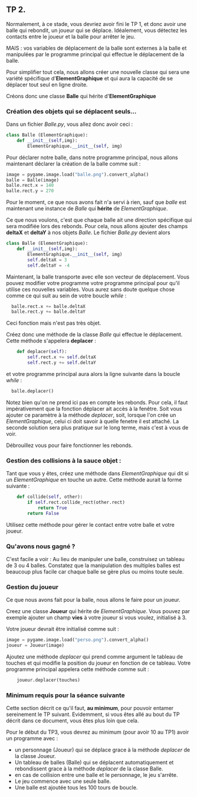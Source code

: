 
## TP 2.

Normalement, à ce stade, vous devriez avoir fini le TP 1,
et donc avoir une balle qui rebondit, un joueur qui se déplace.
Idéalement, vous détectez les contacts entre le joueur et la balle pour arrêter
le jeu.

MAIS : vos variables de déplacement de la balle sont externes à la balle
et manipulées par le programme principal qui effectue le déplacement de la balle.

Pour simplifier tout cela, nous allons créer une nouvelle classe qui sera une
variété spécifique d'**ElementGraphique** et qui aura la capacité de se déplacer
tout seul en ligne droite.

Créons donc une classe **Balle** qui hérite d'**ElementGraphique**

### Création des objets qui se déplacent seuls...

Dans un fichier *Balle.py*, vous allez donc avoir ceci :

```python
class Balle (ElementGraphique):
    def __init__(self,img):
        ElementGraphique.__init__(self, img)
```

Pour déclarer notre balle, dans notre programme principal,
nous allons maintenant déclarer la création de la balle comme suit :

```python
image = pygame.image.load("balle.png").convert_alpha()
balle = Balle(image)
balle.rect.x = 140
balle.rect.y = 270
```

Pour le moment, ce que nous avons fait n'a servi à rien, sauf que *balle*
est maintenant une instance de *Balle* qui **hérite** de *ElementGraphique*.

Ce que nous voulons, c'est que chaque balle ait une direction spécifique qui sera
modifiée lors des rebonds.
Pour cela, nous allons ajouter des champs **deltaX** et **deltaY** à nos objets
*Balle*. Le fichier *Balle.py* devient alors

```python
class Balle (ElementGraphique):
    def __init__(self,img):
        ElementGraphique.__init__(self, img)
        self.deltaX = 3
        self.deltaY = -4
```

Maintenant, la balle transporte avec elle son vecteur de déplacement.
Vous pouvez modifier votre programme votre programme principal pour qu'il
utilise ces nouvelles variables.
Vous aurez sans doute quelque chose comme ce qui suit au sein de votre boucle
*while* :

```python
  balle.rect.x += balle.deltaX
  balle.rect.y += balle.deltaY
```
Ceci fonction mais n'est pas très objet.

Créez donc une méthode de la classe *Balle* qui effectue le déplacement.
Cette méthode s'appelera **deplacer** :

```python
    def deplacer(self):
        self.rect.x += self.deltaX
        self.rect.y += self.deltaY
```

et votre programme principal aura alors la ligne suivante dans la boucle *while* :
```python
  balle.deplacer()
```

Notez bien qu'on ne prend ici pas en compte les rebonds.
Pour cela, il faut impérativement que la fonction déplacer ait accès à la fenêtre.
Soit vous ajouter ce paramètre à la méthode *deplacer*, soit, lorsque l'on crée
un *ElementGraphique*, celui ci doit savoir à quelle fenetre il est attaché.
La seconde solution sera plus pratique sur le long terme, mais c'est à vous de voir.

Débrouillez vous pour faire fonctionner les rebonds.

### Gestion des collisions à la sauce objet :
Tant que vous y êtes, créez une méthode dans *ElementGraphique* qui dit si un
*ElementGraphique* en touche un autre. Cette méthode aurait la forme suivante :
```python
    def collide(self, other):
        if self.rect.collide_rect(other.rect)
            return True
        return False
```

Utilisez cette méthode pour gérer le contact entre votre balle et votre joueur.

### Qu'avons nous gagné ?
C'est facile a voir :
Au lieu de manipuler une balle, construisez un tableau de 3 ou 4 balles.
Constatez que la manipulation des multiples balles est beaucoup plus facile
car chaque balle se gère plus ou moins toute seule.

### Gestion du joueur

Ce que nous avons fait pour la balle, nous allons le faire pour un joueur.

Creez une classe **Joueur** qui hérite de *ElementGraphique*.
Vous pouvez par exemple ajouter un champ **vies** à votre joueur si vous voulez,
initialisé à 3.

Votre joueur devrait être initialisé comme suit :
```python
image = pygame.image.load("perso.png").convert_alpha()
joueur = Joueur(image)
```

Ajoutez une méthode *deplacer* qui prend comme argument le tableau de touches
et qui modifie la position du joueur en fonction de ce tableau.
Votre programme principal appelera cette méthode comme suit :
```python
    joueur.deplacer(touches)
```

### Minimum requis pour la séance suivante

Cette section décrit ce qu'il faut, **au minimum**, pour pouvoir entamer sereinement le TP suivant. Evidemment, si vous êtes allé au bout du TP décrit dans ce document, vous êtes plus loin que cela.

Pour le début du TP3, vous devrez au minimum (pour avoir 10 au TP1) avoir un programme avec :

- un personnage (Joueur) qui se déplace grace à la méthode *deplacer* de la classe Joueur.
- Un tableau de balles (Balle) qui se déplacent automatiquement et rebondissent grace à la méthode *deplacer* de la classe Balle.
- en cas de collision entre une balle et le personnage, le jeu s'arrête.
- Le jeu commence avec une seule balle.
- Une balle est ajoutée tous les 100 tours de boucle.
